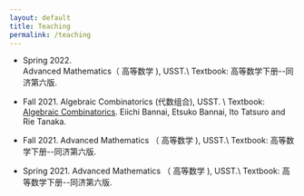 ```yaml
---
layout: default
title: Teaching
permalink: /teaching
---
```


* Spring 2022.   
      Advanced Mathematics（ 高等数学 ), USST.\\
   Textbook:  高等数学下册--同济第六版.
      
* Fall 2021.   Algebraic Combinatorics (代数组合), USST. \\
    Textbook:  [Algebraic Combinatorics](https://www.degruyter.com/document/doi/10.1515/9783110630251/html). Eiichi Bannai, Etsuko Bannai, Ito Tatsuro and Rie Tanaka.
  
* Fall 2021.   Advanced Mathematics （ 高等数学 ), USST.\\
  Textbook:  高等数学下册--同济第六版.
  
* Spring 2021.   Advanced Mathematics （ 高等数学 ), USST.\\
  Textbook:  高等数学下册--同济第六版.
